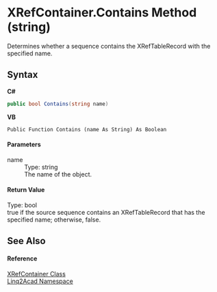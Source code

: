# XRefContainer.Contains Method (string)
 

Determines whether a sequence contains the XRefTableRecord with the specified name.

## Syntax

**C#**<br />
``` C#
public bool Contains(string name)
```

**VB**<br />
``` VB
Public Function Contains (name As String) As Boolean
```


#### Parameters
<dl><dt>name</dt><dd>Type: string<br />The name of the object.</dd></dl>

#### Return Value
Type: bool<br />true if the source sequence contains an XRefTableRecord that has the specified name; otherwise, false.

## See Also


#### Reference
<a href="T_Linq2Acad_XRefContainer.md">XRefContainer Class</a><br /><a href="N_Linq2Acad.md">Linq2Acad Namespace</a><br />
